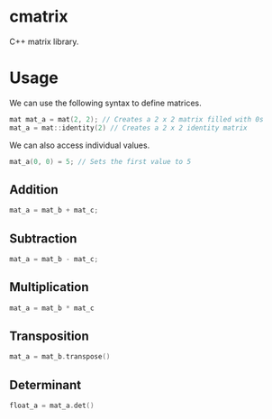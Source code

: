 # cmatrix
C++ matrix library.

# Usage
We can use the following syntax to define matrices.
```c++
mat mat_a = mat(2, 2); // Creates a 2 x 2 matrix filled with 0s
mat_a = mat::identity(2) // Creates a 2 x 2 identity matrix
```
We can also access individual values.
```c++
mat_a(0, 0) = 5; // Sets the first value to 5
```
## Addition
```c++
mat_a = mat_b + mat_c;
```

## Subtraction
```c++
mat_a = mat_b - mat_c;
```

## Multiplication
```c++
mat_a = mat_b * mat_c
```
## Transposition
```c++
mat_a = mat_b.transpose()
```
## Determinant
```c++
float_a = mat_a.det()
```
